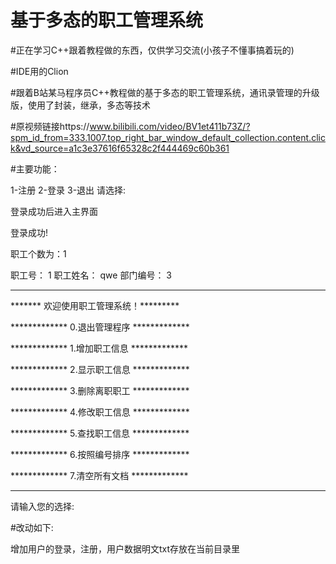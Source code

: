 # 基于多态的职工管理系统


#正在学习C++跟着教程做的东西，仅供学习交流(小孩子不懂事搞着玩的)


#IDE用的Clion


#跟着B站某马程序员C++教程做的基于多态的职工管理系统，通讯录管理的升级版，使用了封装，继承，多态等技术


#原视频链接https://www.bilibili.com/video/BV1et411b73Z/?spm_id_from=333.1007.top_right_bar_window_default_collection.content.click&vd_source=a1c3e37616f65328c2f444469c60b361


#主要功能：

1-注册
2-登录
3-退出
请选择:


登录成功后进入主界面


登录成功!


职工个数为：1


职工号： 1 职工姓名： qwe 部门编号： 3


***************************************


*******  欢迎使用职工管理系统！*********


*************  0.退出管理程序  *************


*************  1.增加职工信息  *************


*************  2.显示职工信息  *************


*************  3.删除离职职工  *************


*************  4.修改职工信息  *************


*************  5.查找职工信息  *************


*************  6.按照编号排序  *************


*************  7.清空所有文档  *************


********************************************



请输入您的选择:


#改动如下:


增加用户的登录，注册，用户数据明文txt存放在当前目录里
